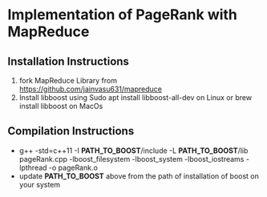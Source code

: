 # Implementation of PageRank with MapReduce


## Installation Instructions
1.  fork MapReduce Library from https://github.com/jainvasu631/mapreduce
1.  Install libboost using Sudo apt install libboost-all-dev on Linux or brew install libboost on MacOs

## Compilation Instructions

* g++ -std=c++11  -I  **PATH_TO_BOOST**/include -L **PATH_TO_BOOST**/lib pageRank.cpp -lboost_filesystem -lboost_system -lboost_iostreams -lpthread -o pageRank.o
* update **PATH_TO_BOOST** above from the path of installation of boost on your system

